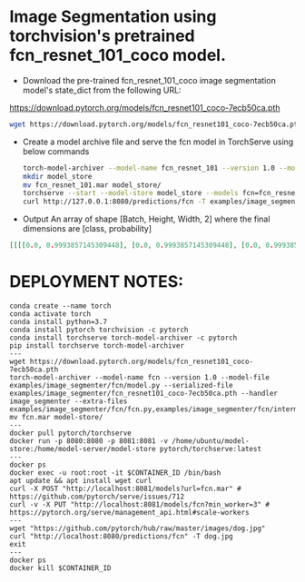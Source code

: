 # Image Segmentation using torchvision's pretrained fcn_resnet_101_coco model.

* Download the pre-trained fcn_resnet_101_coco image segmentation model's state_dict from the following URL:

https://download.pytorch.org/models/fcn_resnet101_coco-7ecb50ca.pth

```bash
wget https://download.pytorch.org/models/fcn_resnet101_coco-7ecb50ca.pth
```

* Create a model archive file and serve the fcn model in TorchServe using below commands

    ```bash
    torch-model-archiver --model-name fcn_resnet_101 --version 1.0 --model-file examples/image_segmenter/fcn/model.py --serialized-file fcn_resnet101_coco-7ecb50ca.pth --handler image_segmenter --extra-files examples/image_segmenter/fcn/fcn.py,examples/image_segmenter/fcn/intermediate_layer_getter.py
    mkdir model_store
    mv fcn_resnet_101.mar model_store/
    torchserve --start --model-store model_store --models fcn=fcn_resnet_101.mar
    curl http://127.0.0.1:8080/predictions/fcn -T examples/image_segmenter/persons.jpg
    ```
* Output
An array of shape [Batch, Height, Width, 2] where the final dimensions are [class, probability]

```json
[[[[0.0, 0.9993857145309448], [0.0, 0.9993857145309448], [0.0, 0.9993857145309448], [0.0, 0.9993857145309448], [0.0, 0.9993864297866821], [0.0, 0.999385416507721], [0.0, 0.9993811845779419], [0.0, 0.9993740320205688] ... ]]]
```

# DEPLOYMENT NOTES:

```
conda create --name torch
conda activate torch
conda install python=3.7
conda install pytorch torchvision -c pytorch
conda install torchserve torch-model-archiver -c pytorch
pip install torchserve torch-model-archiver
---
wget https://download.pytorch.org/models/fcn_resnet101_coco-7ecb50ca.pth
torch-model-archiver --model-name fcn --version 1.0 --model-file examples/image_segmenter/fcn/model.py --serialized-file examples/image_segmenter/fcn_resnet101_coco-7ecb50ca.pth --handler image_segmenter --extra-files examples/image_segmenter/fcn/fcn.py,examples/image_segmenter/fcn/intermediate_layer_getter.py
mv fcn.mar model-store/
---
docker pull pytorch/torchserve
docker run -p 8080:8080 -p 8081:8081 -v /home/ubuntu/model-store:/home/model-server/model-store pytorch/torchserve:latest
---
docker ps
docker exec -u root:root -it $CONTAINER_ID /bin/bash 
apt update && apt install wget curl
curl -X POST "http://localhost:8081/models?url=fcn.mar" # https://github.com/pytorch/serve/issues/712
curl -v -X PUT "http://localhost:8081/models/fcn?min_worker=3" # https://pytorch.org/serve/management_api.html#scale-workers
---
wget "https://github.com/pytorch/hub/raw/master/images/dog.jpg"
curl "http://localhost:8080/predictions/fcn" -T dog.jpg
exit
---
docker ps
docker kill $CONTAINER_ID
```